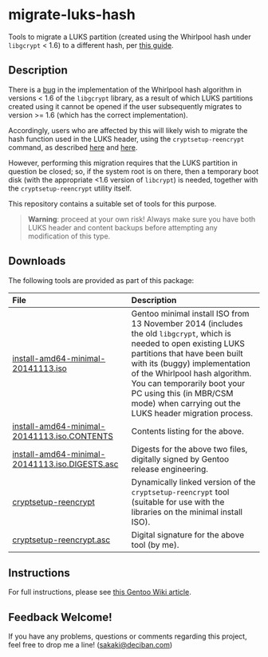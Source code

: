 # migrate-luks-hash

Tools to migrate a LUKS partition (created using the Whirlpool hash under `libgcrypt` < 1.6) to a different hash, per [this guide](https://wiki.gentoo.org/index.php?title=Sakaki%27s_EFI_Install_Guide/Migrating_from_Whirlpool_Hash_on_LUKS).

## Description

There is a [bug](https://bugs.archlinux.org/task/38550) in the implementation of the Whirlpool hash algorithm in versions < 1.6 of the `libgcrypt` library, as a result of which LUKS partitions created using it cannot be opened if the user subsequently migrates to version >= 1.6 (which has the correct implementation).

Accordingly, users who are affected by this will likely wish to migrate the hash function used in the LUKS header, using the `cryptsetup-reencrypt` command, as described [here](http://www.saout.de/pipermail/dm-crypt/2014-February/003956.html) and [here](https://wiki.gentoo.org/index.php?title=Sakaki%27s_EFI_Install_Guide/Migrating_from_Whirlpool_Hash_on_LUKS).

However, performing this migration requires that the LUKS partition in question be closed; so, if the system root is on there, then a temporary boot disk (with the appropriate <1.6 version of `libcrypt`) is needed, together with the `cryptsetup-reencrypt` utility itself.

This repository contains a suitable set of tools for this purpose.

> **Warning**: proceed at your own risk! Always make sure you have both LUKS header and content backups before attempting any modification of this type.

## Downloads

The following tools are provided as part of this package:

File | Description
:--- | :---
[install-amd64-minimal-20141113.iso](https://github.com/sakaki-/migrate-luks-hash/releases/download/1.0.0/install-amd64-minimal-20141113.iso) | Gentoo minimal install ISO from 13 November 2014 (includes the old `libgcrypt`, which is needed to open existing LUKS partitions that have been built with its (buggy) implementation of the Whirlpool hash algorithm. You can temporarily boot your PC using this (in MBR/CSM mode) when carrying out the LUKS header migration process.
[install-amd64-minimal-20141113.iso.CONTENTS](https://github.com/sakaki-/migrate-luks-hash/releases/download/1.0.0/install-amd64-minimal-20141113.iso.CONTENTS) | Contents listing for the above.
[install-amd64-minimal-20141113.iso.DIGESTS.asc](https://github.com/sakaki-/migrate-luks-hash/releases/download/1.0.0/install-amd64-minimal-20141113.iso.DIGESTS.asc) | Digests for the above two files, digitally signed by Gentoo release engineering.
[cryptsetup-reencrypt](https://github.com/sakaki-/migrate-luks-hash/releases/download/1.0.0/cryptsetup-reencrypt) | Dynamically linked version of the `cryptsetup-reencrypt` tool (suitable for use with the libraries on the minimal install ISO).
[cryptsetup-reencrypt.asc](https://github.com/sakaki-/migrate-luks-hash/releases/download/1.0.0/cryptsetup-reencrypt.asc) | Digital signature for the above tool (by me).

## Instructions

For full instructions, please see [this Gentoo Wiki article](https://wiki.gentoo.org/index.php?title=Sakaki%27s_EFI_Install_Guide/Migrating_from_Whirlpool_Hash_on_LUKS).

## Feedback Welcome!

If you have any problems, questions or comments regarding this project, feel free to drop me a line! (sakaki@deciban.com)
